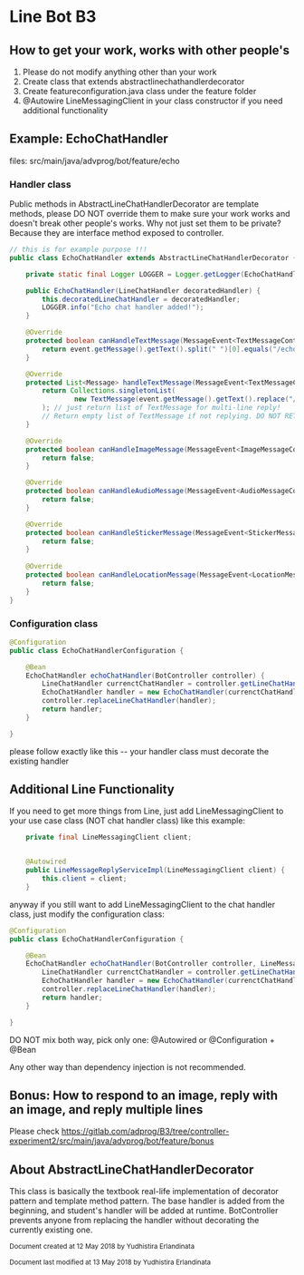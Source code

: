 # Line Bot B3

## How to get your work, works with other people's
1. Please do not modify anything other than your work
2. Create class that extends abstractlinechathandlerdecorator
3. Create featureconfiguration.java class under the feature folder
4. @Autowire LineMessagingClient in your class constructor if you need additional functionality

## Example: EchoChatHandler
files: src/main/java/advprog/bot/feature/echo

### Handler class
Public methods in AbstractLineChatHandlerDecorator are template methods, please DO NOT override them to make sure your work works and doesn't break other people's works.
Why not just set them to be private? Because they are interface method exposed to controller.
```java
// this is for example purpose !!!
public class EchoChatHandler extends AbstractLineChatHandlerDecorator {

    private static final Logger LOGGER = Logger.getLogger(EchoChatHandler.class.getName());

    public EchoChatHandler(LineChatHandler decoratedHandler) {
        this.decoratedLineChatHandler = decoratedHandler;
        LOGGER.info("Echo chat handler added!");
    }

    @Override
    protected boolean canHandleTextMessage(MessageEvent<TextMessageContent> event) {
        return event.getMessage().getText().split(" ")[0].equals("/echo");
    }

    @Override
    protected List<Message> handleTextMessage(MessageEvent<TextMessageContent> event) {
        return Collections.singletonList(
                new TextMessage(event.getMessage().getText().replace("/echo", ""))
        ); // just return list of TextMessage for multi-line reply!
        // Return empty list of TextMessage if not replying. DO NOT RETURN NULL!!!
    }

    @Override
    protected boolean canHandleImageMessage(MessageEvent<ImageMessageContent> event) {
        return false;
    }

    @Override
    protected boolean canHandleAudioMessage(MessageEvent<AudioMessageContent> event) {
        return false;
    }

    @Override
    protected boolean canHandleStickerMessage(MessageEvent<StickerMessageContent> event) {
        return false;
    }
    
    @Override
    protected boolean canHandleLocationMessage(MessageEvent<LocationMessageContent> event) {
        return false;
    }
}

```

### Configuration class
```java
@Configuration
public class EchoChatHandlerConfiguration {

    @Bean
    EchoChatHandler echoChatHandler(BotController controller) {
        LineChatHandler currenctChatHandler = controller.getLineChatHandler();
        EchoChatHandler handler = new EchoChatHandler(currenctChatHandler);
        controller.replaceLineChatHandler(handler);
        return handler;
    }

}

```
please follow exactly like this -- your handler class must decorate the existing handler

## Additional Line Functionality
If you need to get more things from Line, just add LineMessagingClient to your use case class (NOT chat handler class) like this example:
```java
    private final LineMessagingClient client;


    @Autowired
    public LineMessageReplyServiceImpl(LineMessagingClient client) {
        this.client = client;
    }
```

anyway if you still want to add LineMessagingClient to the chat handler class, just modify the configuration class:
```java
@Configuration
public class EchoChatHandlerConfiguration {

    @Bean
    EchoChatHandler echoChatHandler(BotController controller, LineMessagingClient client) {
        LineChatHandler currenctChatHandler = controller.getLineChatHandler();
        EchoChatHandler handler = new EchoChatHandler(currenctChatHandler, client);
        controller.replaceLineChatHandler(handler);
        return handler;
    }

}
```
DO NOT mix both way, pick only one: @Autowired or @Configuration + @Bean

Any other way than dependency injection is not recommended.


## Bonus: How to respond to an image, reply with an image, and reply multiple lines
Please check https://gitlab.com/adprog/B3/tree/controller-experiment2/src/main/java/advprog/bot/feature/bonus

## About AbstractLineChatHandlerDecorator
This class is basically the textbook real-life implementation of decorator pattern and template method pattern.
The base handler is added from the beginning, and student's handler will be added at runtime. BotController prevents anyone
from replacing the handler without decorating the currently existing one.


<sub>Document created at 12 May 2018 by Yudhistira Erlandinata</sub>

<sub>Document last modified at 13 May 2018 by Yudhistira Erlandinata</sub>
